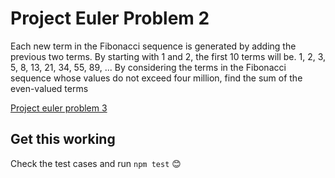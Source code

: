 # Project Euler Problem 2

Each new term in the Fibonacci sequence is generated by adding the previous two terms.
By starting with 1 and 2, the first 10 terms will be. 1, 2, 3, 5, 8, 13, 21, 34, 55, 89, ...
By considering the terms in the Fibonacci sequence whose values do not exceed four million,
find the sum of the even-valued terms

[Project euler problem 3](https://projecteuler.net/problem=2)

## Get this working
Check the test cases and run `npm test` 😊
